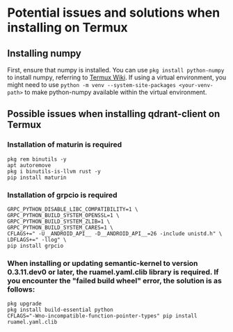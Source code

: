 # Potential issues and solutions when installing on Termux

## Installing numpy

First, ensure that numpy is installed. You can use `pkg install python-numpy` to install numpy, referring to [Termux Wiki](https://wiki.termux.com/wiki/Python). If using a virtual environment, you might need to use `python -m venv --system-site-packages <your-venv-path>` to make python-numpy available within the virtual environment.

## Possible issues when installing qdrant-client on Termux

### Installation of maturin is required

```
pkg rem binutils -y
apt autoremove
pkg i binutils-is-llvm rust -y
pip install maturin
```

### Installation of grpcio is required

```
GRPC_PYTHON_DISABLE_LIBC_COMPATIBILITY=1 \
GRPC_PYTHON_BUILD_SYSTEM_OPENSSL=1 \
GRPC_PYTHON_BUILD_SYSTEM_ZLIB=1 \
GRPC_PYTHON_BUILD_SYSTEM_CARES=1 \
CFLAGS+=" -U__ANDROID_API__ -D__ANDROID_API__=26 -include unistd.h" \
LDFLAGS+=" -llog" \
pip install grpcio
```

### When installing or updating semantic-kernel to version 0.3.11.dev0 or later, the ruamel.yaml.clib library is required. If you encounter the "failed build wheel" error, the solution is as follows:

```
pkg upgrade
pkg install build-essential python
CFLAGS="-Wno-incompatible-function-pointer-types" pip install ruamel.yaml.clib
```
